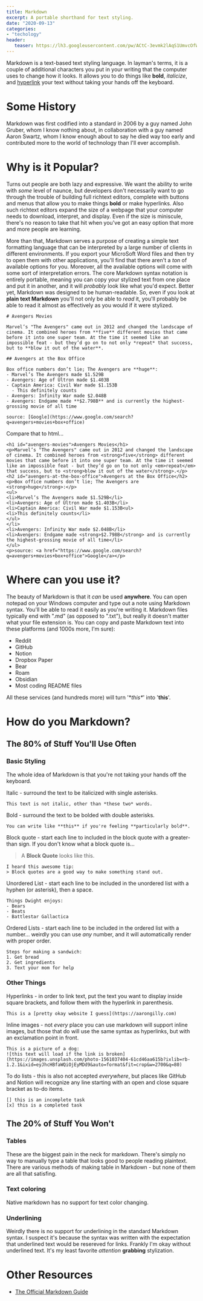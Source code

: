 ```yaml
---
title: Markdown
excerpt: A portable shorthand for text styling.
date: "2020-09-13"
categories:
- "techology"
header:
   teaser: https://lh3.googleusercontent.com/pw/ACtC-3evmk2lAqS1UmvcOfWgjCdlJrkVPCL0sh4JVY4x4nf6-8kBqgKy2LEQF-98RgZflgYrf5KR5ap5i7MJE0b1IoCWgjfiLOj_7arm-cv79EN-PW6PcBAKopwnUV1w2sdDhF-4Nqkz9_AI2nB7bg2-eRk03g=w250
---
```


Markdown is a text-based text styling language. In layman's terms, it is a couple of additional characters you put in your writing that the computer uses to change how it looks. It allows you to do things like **bold**, *italicize*, and [hyperlink](https://en.wikipedia.org/wiki/Hyperlink) your text without taking your hands off the keyboard. 

# Some History

Markdown was first codified into a standard in 2006 by a guy named John Gruber, whom I know nothing about, in collaboration with a guy named Aaron Swartz, whom I know enough about to say he died way too early and contributed more to the world of technology than I'll ever accomplish.

# Why is it Popular?

Turns out people are both lazy and expressive. We want the ability to write with *some* level of naunce, but developers don't necessarily want to go through the trouble of building full richtext editors, complete with buttons and menus that allow you to make things **bold** or make hyperlinks. Also such richtext editors expand the size of a webpage that your computer needs to download, interpret, and display. Even if the size is miniscule, there's no reason to take that hit when you've got an easy option that more and more people are learning.

More than that, Markdown serves a purpose of creating a simple text formatting language that can be interpreted by a large number of clients in different environments. If you export your MicroSoft Word files and then try to open them with other applications, you'll find that there aren't a *ton* of available options for you. Moreover, all the available options will come with some sort of interpretation errors.  The core Markdown syntax notation is entirely portable, meaning you can copy your stylized text from one place and put it in another, and it will *probably* look like what you'd expect. Better yet, Markdown was designed to be human-readable. So, even if you look at **plain text Markdown** you'll not only be able to *read* it, you'll probably be able to read it almost as effectively as you would if it were stylized.

```
# Avengers Movies

Marvel’s "The Avengers" came out in 2012 and changed the landscape of cinema. It combined heroes from **five** different movies that came before it into one super team. At the time it seemed like an impossible feat - but they’d go on to not only *repeat* that success, but to **blow it out of the water**.

## Avengers at the Box Office

Box office numbers don’t lie; The Avengers are **huge**:
- Marvel’s The Avengers made $1.529B
- Avengers: Age of Ultron made $1.403B
- Captain America: Civil War made $1.153B
  - This definitely counts
- Avengers: Infinity War made $2.048B
- Avengers: Endgame made **$2.798B** and is currently the highest-grossing movie of all time

source: [Google](https://www.google.com/search?q=avengers+movies+box+office)
```

Compare that to html...
```
<h1 id="avengers-movies">Avengers Movies</h1>
<p>Marvel’s "The Avengers" came out in 2012 and changed the landscape of cinema. It combined heroes from <strong>five</strong> different movies that came before it into one super team. At the time it seemed like an impossible feat - but they’d go on to not only <em>repeat</em> that success, but to <strong>blow it out of the water</strong>.</p>
<h2 id="avengers-at-the-box-office">Avengers at the Box Office</h2>
<p>Box office numbers don’t lie; The Avengers are <strong>huge</strong>:</p>
<ul>
<li>Marvel’s The Avengers made $1.529B</li>
<li>Avengers: Age of Ultron made $1.403B</li>
<li>Captain America: Civil War made $1.153B<ul>
<li>This definitely counts</li>
</ul>
</li>
<li>Avengers: Infinity War made $2.048B</li>
<li>Avengers: Endgame made <strong>$2.798B</strong> and is currently the highest-grossing movie of all time</li>
</ul>
<p>source: <a href="https://www.google.com/search?q=avengers+movies+box+office">Google</a></p>

```

# Where can you use it?

The beauty of Markdown is that it *can* be used **anywhere**. You can open notepad on your Windows computer and type out a note using Markdown syntax. You'll be able to read it easily as you're writing it. Markdown files typically end with ".md" (as opposed to ".txt"), but really it doesn't matter what your file extension is. You can copy and paste Markdown text into these platforms (and 1000s more, I'm sure):

- Reddit
- GitHub
- Notion
- Dropbox Paper
- Bear
- Roam
- Obsidian
- Most coding README files

All these services (and hundreds more) will turn '\**this\**' into '**this**'.

# How do you Markdown?

## The 80% of Stuff You'll Use Often

### Basic Styling

The whole idea of Markdown is that you're not taking your hands off the keyboard.

Italic - surround the text to be italicized with single asterisks.

~~~
This text is not italic, other than *these two* words.
~~~

Bold - surround the text to be bolded with double asterisks.

~~~
You can write like **this** if you're feeling **particularly bold**.
~~~

Block quote - start each line to included in the block quote with a greater-than sign. If you don't know what a block quote is...

> A **Block Quote** looks like this.

~~~
I heard this awesome tip:
> Block quotes are a good way to make something stand out.
~~~

Unordered List - start each line to be included in the unordered list with a hyphen (or asterisk), then a space.

~~~
Things Dwight enjoys:
- Bears
- Beats
- Battlestar Gallactica
~~~

Ordered Lists - start each line to be included in the ordered list with a number... weirdly you can use *any* number, and it will automatically render with proper order.

~~~
Steps for making a sandwich:
1. Get bread
2. Get ingredients
3. Text your mom for help
~~~

### Other Things

Hyperlinks - in order to link text, put the text you want to display inside square brackets, and follow them with the hyperlink in parenthesis.

~~~
This is a [pretty okay website I guess](https://aarongilly.com)
~~~

Inline images - not *every* place you can use markdown will support inline images, but those that do will use the same syntax as hyperlinks, but with an exclamation point in front.

~~~
This is a picture of a dog:
![this text will load if the link is broken](https://images.unsplash.com/photo-1561037404-61cd46aa615b?ixlib=rb-1.2.1&ixid=eyJhcHBfaWQiOjEyMDd9&auto=format&fit=crop&w=2700&q=80)
~~~

To do lists - this is also not accepted *everywhere*, but places like GitHub and Notion will recognize any line starting with an open and close square bracket as to-do items.

~~~
[] this is an incomplete task
[x] this is a completed task
~~~

## The 20% of Stuff You Won't

### Tables

These are the biggest pain in the neck for markdown. There's simply no way to manually type a table that looks good to people reading plaintext. There are various methods of making table in Markdown - but none of them are all that satisfing.

### Text coloring

Native markdown has no support for text color changing.

### Underlining

Weirdly there is no support for underlining in the standard Markdown syntax. I suspect it's because the syntax was written with the expectation that underlined text would be resereved for links. Frankly I'm okay without underlined text. It's my least favorite *attention* **grabbing** stylization.

# Other Resources
- [The Official Markdown Guide](https://www.markdownguide.org)